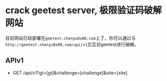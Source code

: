 # crack geetest server, 极限验证码破解网站

目前网站已经部署在`geetest.chenyu0x00.com`上了，你可以通过与`http://geetest.chenyu0x00.com/api/v1`交互对geetest进行破解。

## APIv1

* GET /api/v1?gt=[gt]&challenge=[challenge]&site=[site]

